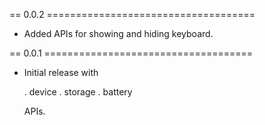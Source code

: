 
== 0.0.2 ====================================

  - Added APIs for showing and hiding keyboard.



== 0.0.1 ====================================

  - Initial release with

    . device
    . storage
    . battery

    APIs.
